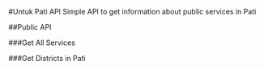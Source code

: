 #Untuk Pati API
Simple API to get information about public services in Pati

##Public API

###Get All Services

###Get Districts in Pati
